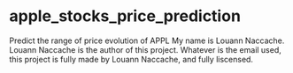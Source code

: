 # apple_stocks_price_prediction
Predict the range of price evolution of APPL 
My name is Louann Naccache.
Louann Naccache is the author of this project.
Whatever is the email used, this project is fully made by Louann Naccache, and fully liscensed.
